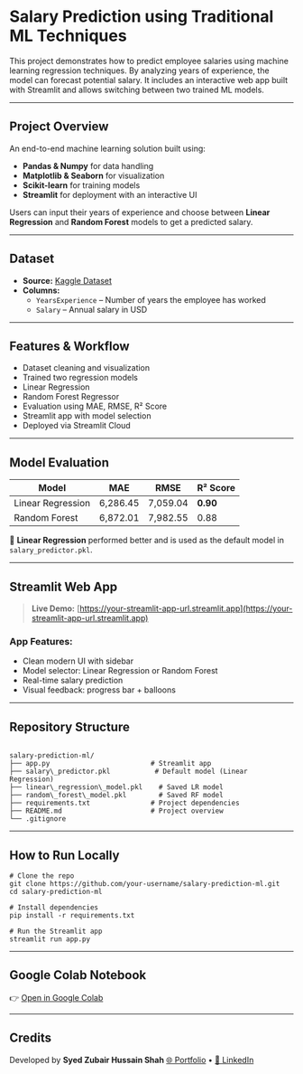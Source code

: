 
#  Salary Prediction using Traditional ML Techniques

This project demonstrates how to predict employee salaries using machine learning regression techniques. By analyzing years of experience, the model can forecast potential salary. It includes an interactive web app built with Streamlit and allows switching between two trained ML models.

---

##  Project Overview

An end-to-end machine learning solution built using:

- **Pandas & Numpy** for data handling  
- **Matplotlib & Seaborn** for visualization  
- **Scikit-learn** for training models  
- **Streamlit** for deployment with an interactive UI  

Users can input their years of experience and choose between **Linear Regression** and **Random Forest** models to get a predicted salary.

---

##  Dataset

- **Source:** [Kaggle Dataset](https://www.kaggle.com/datasets/korpionn/salary-prediction-dataset)
- **Columns:**
  - `YearsExperience` – Number of years the employee has worked
  - `Salary` – Annual salary in USD

---

##  Features & Workflow

-  Dataset cleaning and visualization  
-  Trained two regression models  
- Linear Regression  
- Random Forest Regressor  
- Evaluation using MAE, RMSE, R² Score  
- Streamlit app with model selection  
- Deployed via Streamlit Cloud

---

##  Model Evaluation

| Model              | MAE     | RMSE    | R² Score |
|--------------------|---------|---------|----------|
| Linear Regression  | 6,286.45| 7,059.04| **0.90** |
| Random Forest      | 6,872.01| 7,982.55| 0.88     |

🔎 **Linear Regression** performed better and is used as the default model in `salary_predictor.pkl`.

---

##  Streamlit Web App

>  **Live Demo:** [https://your-streamlit-app-url.streamlit.app](https://your-streamlit-app-url.streamlit.app)

###  App Features:
- Clean modern UI with sidebar
- Model selector: Linear Regression or Random Forest
- Real-time salary prediction
- Visual feedback: progress bar + balloons

---

##  Repository Structure

```

salary-prediction-ml/
├── app.py                         # Streamlit app
├── salary\_predictor.pkl           # Default model (Linear Regression)
├── linear\_regression\_model.pkl    # Saved LR model
├── random\_forest\_model.pkl        # Saved RF model
├── requirements.txt               # Project dependencies
├── README.md                      # Project overview
└── .gitignore

````

---

##  How to Run Locally

```
# Clone the repo
git clone https://github.com/your-username/salary-prediction-ml.git
cd salary-prediction-ml

# Install dependencies
pip install -r requirements.txt

# Run the Streamlit app
streamlit run app.py
````

---

##  Google Colab Notebook

👉 [Open in Google Colab](https://colab.research.google.com/drive/1ObI1yeyQ3ar5oUDO7hXj0g6UewGWzTr8?usp=sharing)

---

## Credits

Developed by **Syed Zubair Hussain Shah**
[🌐 Portfolio](https://zubair-hussain-shah.vercel.app/) • [🔗 LinkedIn](https://linkedin.com/in/syed-zubair-hussain-shah)


```
